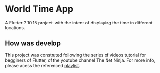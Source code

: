 # World Time App

A Flutter 2.10.15 project, with the intent of displaying the time in different locations.

## How was develop

This project was construted following the series of videos tutorial for begginers of Flutter, of the youtube channel The Net Ninja. For more info, please acess the referenced [playlist](https://youtube.com/playlist?list=PL4cUxeGkcC9jLYyp2Aoh6hcWuxFDX6PBJ). 

